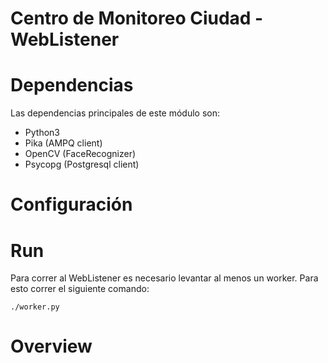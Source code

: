 # Centro de Monitoreo Ciudad - WebListener

# Dependencias

Las dependencias principales de este módulo son:

* Python3
* Pika (AMPQ client)
* OpenCV (FaceRecognizer)
* Psycopg (Postgresql client)

# Configuración





# Run

Para correr al WebListener es necesario levantar al menos un worker. Para esto correr el siguiente comando:

```
./worker.py
```

# Overview

